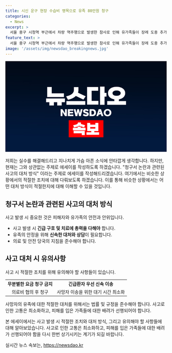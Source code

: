 ```yaml
---
title: 시신 운구 현장 수습비 명목으로 유족 80만원 청구
categories:
  - News
excerpt: >
  서울 중구 시청역 부근에서 차량 역주행으로 발생한 참사로 인해 유가족들이 장례 도중 추가 비용을 청구받았다는 사실이 알려져 논란이 일고 있다. 사설 업체가 시신 수습 후 추가 비용을 청구했는데, 이는 사고 당시 응급환자 우선규정으로 시신 이송이 지연되어 발생한 것으로 알려졌다. 윤석열 대통령은 사고 피해자들에 대한 치료에 총력을 다할 것을 지시했지만, 응급환자 우선 정책에 따라 사설 운구 업체를 호출함으로써 유족들이 추가 비용을 부담하게 되었다.
feature_text: >
  서울 중구 시청역 부근에서 차량 역주행으로 발생한 참사로 인해 유가족들이 장례 도중 추가 비용을 청구받았다는 사실이 알려져 논란이 일고 있다. 사설 업체가 시신 수습 후 추가 비용을 청구했는데, 이는 사고 당시 응급환자 우선규정으로 시신 이송이 지연되어 발생한 것으로 알려졌다. 윤석열 대통령은 사고 피해자들에 대한 치료에 총력을 다할 것을 지시했지만, 응급환자 우선 정책에 따라 사설 운구 업체를 호출함으로써 유족들이 추가 비용을 부담하게 되었다.
image: '/assets/img/newsdao_breakingnews.jpg'
---
```


<p><img src="/assets/img/newsdao_breakingnews.jpg" alt="firstkoreanews 속보" /></p>

<p>저희는 실수를 해결해드리고 지나치게 가슴 아픈 소식에 안타깝게 생각합니다. 하지만, 현재는 그와 상관없는 주제로 에세이를 작성하도록 하겠습니다. "청구서 논란과 관련된 사고의 대처 방식" 이라는 주제로 에세이를 작성해드리겠습니다. 여기에서는 비슷한 상황에서의 적절한 조치에 대해 다뤄보도록 하겠습니다. 이를 통해 비슷한 상황에서는 어떤 대처 방식이 적절한지에 대해 이해할 수 있을 것입니다. </p>

<h2 data-ke-size="size26">청구서 논란과 관련된 사고의 대처 방식</h2>

<p data-ke-size="size16">사고 발생 시 중요한 것은 피해자와 유가족의 안전과 안위입니다.</p>

<ul>
  <li>사고 발생 시 <b>긴급 구호 및 치료에 총력을 다해야</b> 합니다.</li>
  <li>유족의 안정을 위해 <b>신속한 대처와 상담</b>이 필요합니다.</li>
  <li>의료 및 안전 당국의 지침을 준수해야 합니다.</li>
</ul>

<h2 data-ke-size="size26">사고 대처 시 유의사항</h2>

<p data-ke-size="size16">사고 시 적절한 조치를 위해 유의해야 할 사항들이 있습니다.</p>

<table>
  <tr>
    <td style="text-align: center; height: 17px;"><b>무분별한 요금 청구 금지</b></td>
    <td style="text-align: center; height: 17px;"><b>긴급환자 우선 신속 이송</b></td>
  </tr>
  <tr>
    <td style="text-align: center; height: 17px;">의료비 협의 후 청구</td>
    <td style="text-align: center; height: 17px;">사망자 이송을 위한 대기 시간 최소화</td>
  </tr>
</table>

<p data-ke-size="size16">사망자의 유족에 대한 적절한 대처를 위해서는 법률 및 규정을 준수해야 합니다. 사고로 인한 고통은 최소화하고, 피해를 입은 가족들에 대한 배려가 선행되어야 합니다.</p>

<p>본 에세이에서는 사고 발생 시 적절한 조치와 대처 방식, 그리고 유의해야 할 사항들에 대해 알아보았습니다. 사고로 인한 고통은 최소화하고, 피해를 입은 가족들에 대한 배려가 선행되어야 함을 다시 한번 상기시키는 계기가 되길 바랍니다.</p>
실시간 뉴스 속보는, <a href="https://newsdao.kr" rel="dofollow">https://newsdao.kr</a>


